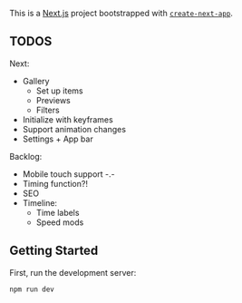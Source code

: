 This is a [Next.js](https://nextjs.org/) project bootstrapped with [`create-next-app`](https://github.com/vercel/next.js/tree/canary/packages/create-next-app).

## TODOS

Next:

* Gallery
  * Set up items
  * Previews
  * Filters
* Initialize with keyframes
* Support animation changes
* Settings + App bar

Backlog:

* Mobile touch support -.-
* Timing function?!
* SEO
* Timeline:
  * Time labels
  * Speed mods

## Getting Started

First, run the development server:

```bash
npm run dev
```